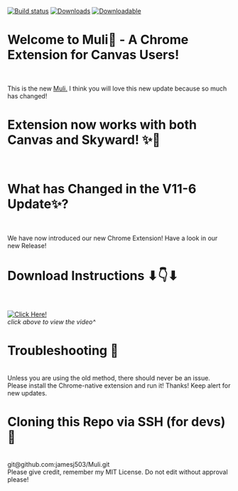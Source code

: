 [![Build status](https://travis-ci.org/mathiasbynens/he.svg?branch=master)](https://travis-ci.org/jamesj503/muli)
[![Downloads](https://travis-ci.com/github/jamesj503/Muli)](https://img.shields.io/github/v/release/jamesj503/muli?color=bl&include_prereleases&label=latest%20release&style=plastic)
[![Downloadable](https://github.com/jamesj503/Muli)](https://img.shields.io/badge/downloads-1.2K-orange)
# Welcome to Muli👏 - A Chrome Extension for Canvas Users!
<br>

This is the new [Muli.](https://github.com/jamesj503/Muli/releases) I think you will love this new update because so much has changed!
<br>

# Extension now works with both Canvas and Skyward! ✨🎉
<br>

# What has Changed in the V11-6 Update✨?
<br>

We have now introduced our new Chrome Extension! Have a look in our new Release!
<br>

# Download Instructions ⬇👇⬇
<br>

[![Click Here!](http://img.youtube.com/vi/aniDeL926mQ/0.jpg)](http://www.youtube.com/watch?v=aniDeL926mQ "How to Install a Chrome Extension from GitHub")
<br>
*click above to view the video^*
<br>

# Troubleshooting 🔫

<br>
Unless you are using the old method, there should never be an issue. Please install the Chrome-native extension and run it! Thanks! Keep alert for new updates.
<br>

# Cloning this Repo via SSH (for devs) 🎁
<br>
git@github.com:jamesj503/Muli.git
<br>
Please give credit, remember my MIT License. Do not edit without approval please!
